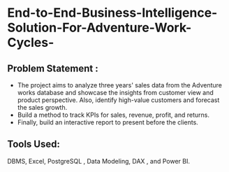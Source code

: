 # End-to-End-Business-Intelligence-Solution-For-Adventure-Work-Cycles-

## Problem Statement : 

- The project aims to analyze three years' sales data from the Adventure works database and showcase the insights from customer view and product perspective. Also, identify high-value customers and forecast the sales growth.
- Build a method to track KPIs for sales, revenue, profit, and returns.
- Finally, build an interactive report to present before the clients.


## Tools Used:
DBMS, Excel, PostgreSQL , Data Modeling, DAX , and Power BI.
